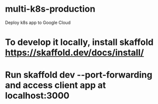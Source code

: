 # multi-k8s-production
Deploy k8s app to Google Cloud

# To develop it locally, install skaffold https://skaffold.dev/docs/install/
# Run skaffold dev --port-forwarding and access client app at localhost:3000
